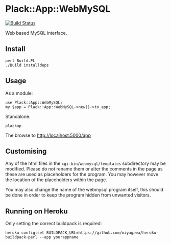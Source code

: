 # Plack::App::WebMySQL

[![Build Status](https://travis-ci.org/thedumbterminal/Plack-App-WebMySQL.svg?branch=master)](https://travis-ci.org/thedumbterminal/Plack-App-WebMySQL)

Web based MySQL interface.

## Install

    perl Build.PL
    ./Build installdeps

## Usage
As a module:

    use Plack::App::WebMySQL;
    my $app = Plack::App::WebMySQL->new()->to_app;

Standalone:

    plackup
    
The browse to [http://localhost:5000/app](http://localhost:5000/app)
    
## Customising

Any of the html files in the `cgi-bin/webmysql/templates` subdirectory may be modified. Please do not rename them or alter the comments in the page
as these are used as placeholders for the program. You may however move the location of the placeholders within the page.

You may also change the name of the webmysql program itself, this should be done in order to keep the program hidden from unwanted visitors.

## Running on Heroku

Only setting the correct buildpack is required:

    heroku config:set BUILDPACK_URL=https://github.com/miyagawa/heroku-buildpack-perl --app yourappname
